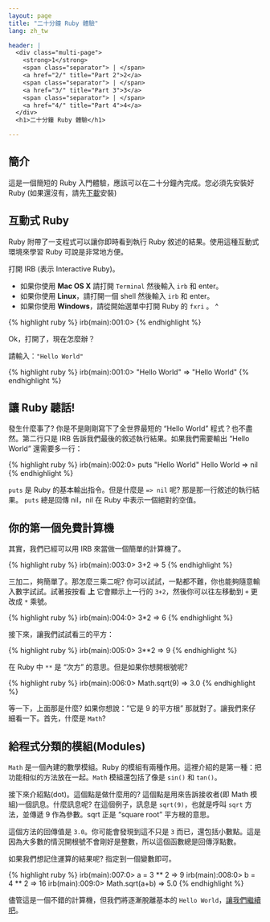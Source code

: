 ```yaml
---
layout: page
title: "二十分鐘 Ruby 體驗"
lang: zh_tw

header: |
  <div class="multi-page">
    <strong>1</strong>
    <span class="separator"> | </span>
    <a href="2/" title="Part 2">2</a>
    <span class="separator"> | </span>
    <a href="3/" title="Part 3">3</a>
    <span class="separator"> | </span>
    <a href="4/" title="Part 4">4</a>
  </div>
  <h1>二十分鐘 Ruby 體驗</h1>

---
```


## 簡介

這是一個簡短的 Ruby 入門體驗，應該可以在二十分鐘內完成。您必須先安裝好 Ruby
(如果還沒有，請先[下載](/zh_tw/downloads/)安裝)

## 互動式 Ruby

Ruby 附帶了一支程式可以讓你即時看到執行 Ruby 敘述的結果。使用這種互動式環境來學習 Ruby 可說是非常地方便。

打開 IRB (表示 Interactive Ruby)。

* 如果你使用 **Mac OS X** 請打開 `Terminal` 然後輸入 `irb` 和 enter。
* 如果你使用 **Linux**，請打開一個 shell 然後輸入 `irb` 和 enter。
* 如果你使用 **Windows**，請從開始選單中打開 Ruby 的 `fxri` 。
^

{% highlight ruby %}
irb(main):001:0>
{% endhighlight %}

Ok，打開了，現在怎麼辦？

請輸入：`"Hello World"`

{% highlight ruby %}
irb(main):001:0> "Hello World"
=> "Hello World"
{% endhighlight %}

## 讓 Ruby 聽話!

發生什麼事了? 你是不是剛剛寫下了全世界最短的 “Hello World” 程式？也不盡然。第二行只是 IRB
告訴我們最後的敘述執行結果。如果我們需要輸出 “Hello World” 還需要多一行：

{% highlight ruby %}
irb(main):002:0> puts "Hello World"
Hello World
=> nil
{% endhighlight %}

`puts` 是 Ruby 的基本輸出指令。但是什麼是 `=> nil` 呢? 那是那一行敘述的執行結果。 `puts` 總是回傳
nil，nil 在 Ruby 中表示一個絕對的空值。

## 你的第一個免費計算機

其實，我們已經可以用 IRB 來當做一個簡單的計算機了。

{% highlight ruby %}
irb(main):003:0> 3+2
=> 5
{% endhighlight %}

三加二，夠簡單了。那怎麼三乘二呢? 你可以試試，一點都不難，你也能夠隨意輸入數字試試。試著按按看 **上** 它會顯示上一行的
`3+2`，然後你可以往左移動到 `+` 更改成 `*` 乘號。

{% highlight ruby %}
irb(main):004:0> 3*2
=> 6
{% endhighlight %}

接下來，讓我們試試看三的平方：

{% highlight ruby %}
irb(main):005:0> 3**2
=> 9
{% endhighlight %}

在 Ruby 中 `**` 是 “次方” 的意思。但是如果你想開根號呢?

{% highlight ruby %}
irb(main):006:0> Math.sqrt(9)
=> 3.0
{% endhighlight %}

等一下，上面那是什麼? 如果你想說：”它是 9 的平方根” 那就對了。讓我們來仔細看一下。首先，什麼是 `Math`?

## 給程式分類的模組(Modules)

`Math` 是一個內建的數學模組。Ruby 的模組有兩種作用。這裡介紹的是第一種：把功能相似的方法放在一起。`Math` 模組還包括了像是
`sin()` 和 `tan()`。

接下來介紹點(dot)。這個點是做什麼用的? 這個點是用來告訴接收者(即 Math 模組)一個訊息。什麼訊息呢? 在這個例子，訊息是
`sqrt(9)`，也就是呼叫 `sqrt` 方法，並傳遞 9 作為參數。sqrt 正是 “square root” 平方根的意思。

這個方法的回傳值是 `3.0`。你可能會發現到這不只是 `3`
而已，還包括小數點。這是因為大多數的情況開根號不會剛好是整數，所以這個函數總是回傳浮點數。

如果我們想記住運算的結果呢? 指定到一個變數即可。

{% highlight ruby %}
irb(main):007:0> a = 3 ** 2
=> 9
irb(main):008:0> b = 4 ** 2
=> 16
irb(main):009:0> Math.sqrt(a+b)
=> 5.0
{% endhighlight %}

儘管這是一個不錯的計算機，但我們將逐漸脫離基本的 `Hello World`，[讓我們繼續吧](2/)。


